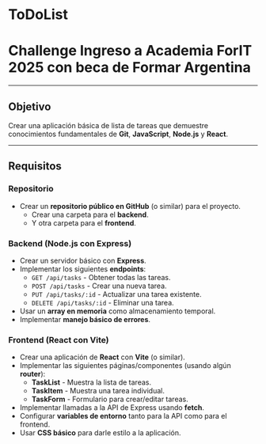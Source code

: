 # ToDoList

# Challenge Ingreso a Academia ForIT 2025 con beca de Formar Argentina

---

## Objetivo

Crear una aplicación básica de lista de tareas que demuestre conocimientos fundamentales de **Git**, **JavaScript**, **Node.js** y **React**.

---

## Requisitos

### Repositorio

* Crear un **repositorio público en GitHub** (o similar) para el proyecto.
    * Crear una carpeta para el **backend**.
    * Y otra carpeta para el **frontend**.

### Backend (Node.js con Express)

* Crear un servidor básico con **Express**.
* Implementar los siguientes **endpoints**:
    * `GET /api/tasks` - Obtener todas las tareas.
    * `POST /api/tasks` - Crear una nueva tarea.
    * `PUT /api/tasks/:id` - Actualizar una tarea existente.
    * `DELETE /api/tasks/:id` - Eliminar una tarea.
* Usar un **array en memoria** como almacenamiento temporal.
* Implementar **manejo básico de errores**.

### Frontend (React con Vite)

* Crear una aplicación de **React** con **Vite** (o similar).
* Implementar las siguientes páginas/componentes (usando algún **router**):
    * **TaskList** - Muestra la lista de tareas.
    * **TaskItem** - Muestra una tarea individual.
    * **TaskForm** - Formulario para crear/editar tareas.
* Implementar llamadas a la API de Express usando **fetch**.
* Configurar **variables de entorno** tanto para la API como para el frontend.
* Usar **CSS básico** para darle estilo a la aplicación.

